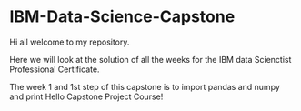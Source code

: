 # IBM-Data-Science-Capstone

Hi all welcome to my repository.

Here we will look at the solution of all the weeks for the IBM data Scienctist Professional Certificate.

The week 1 and 1st step of this capstone is to import pandas and numpy and print  Hello Capstone Project Course!
